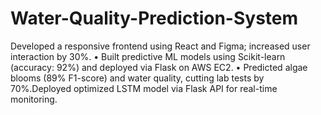 # Water-Quality-Prediction-System
Developed a responsive frontend using React and Figma; increased user interaction by 30%. • Built predictive ML models using Scikit-learn (accuracy: 92%) and deployed via Flask on AWS EC2. • Predicted algae blooms (89% F1-score) and water quality, cutting lab tests by 70%.Deployed optimized LSTM model via Flask API for real-time monitoring.
